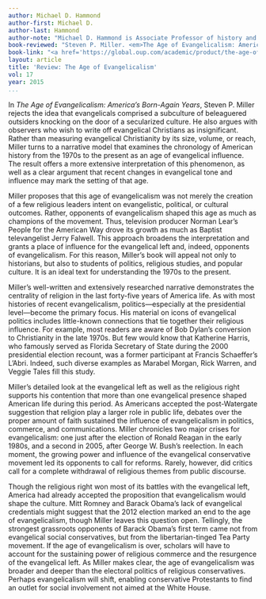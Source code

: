 ```yaml
---
author: Michael D. Hammond
author-first: Michael D.
author-last: Hammond
author-note: "Michael D. Hammond is Associate Professor of history and chair of the Deparment of Historical, Legal, and Leadership Studies at Southeastern University."
book-reviewed: "Steven P. Miller. <em>The Age of Evangelicalism: America’s Born-Again Years</em>. New York: Oxford University Press, 2014. 221 pp. 978-0-19-977795-2."
book-link: "<a href='https://global.oup.com/academic/product/the-age-of-evangelicalism-9780199777952?cc=us&lang=en&'>Publisher's Website</a>"
layout: article
title: 'Review: The Age of Evangelicalism'
vol: 17
year: 2015
...
```


In *The Age of Evangelicalism: America’s Born-Again Years*, Steven P. Miller rejects the idea that evangelicals comprised a subculture of beleaguered outsiders knocking on the door of a secularized culture. He also argues with observers who wish to write off evangelical Christians as insignificant. Rather than measuring evangelical Christianity by its size, volume, or reach, Miller turns to a narrative model that examines the chronology of American history from the 1970s to the present as an age of evangelical influence. The result offers a more extensive interpretation of this phenomenon, as well as a clear argument that recent changes in evangelical tone and influence may mark the setting of that age. 

Miller proposes that this age of evangelicalism was not merely the creation of a few religious leaders intent on evangelistic, political, or cultural outcomes. Rather, opponents of evangelicalism shaped this age as much as champions of the movement. Thus, television producer Norman Lear’s People for the American Way drove its growth as much as Baptist televangelist Jerry Falwell. This approach broadens the interpretation and grants a place of influence for the evangelical left and, indeed, opponents of evangelicalism. For this reason, Miller’s book will appeal not only to historians, but also to students of politics, religious studies, and popular culture. It is an ideal text for understanding the 1970s to the present. 

Miller’s well-written and extensively researched narrative demonstrates the centrality of religion in the last forty-five years of America life.  As with most histories of recent evangelicalism, politics—especially at the presidential level—become the primary focus. His material on icons of evangelical politics includes little-known connections that tie together their religious influence. For example, most readers are aware of Bob Dylan’s conversion to Christianity in the late 1970s. But few would know that Katherine Harris, who famously served as Florida Secretary of State during the 2000 presidential election recount, was a former participant at Francis Schaeffer’s L’Abri. Indeed, such diverse examples as Marabel Morgan, Rick Warren, and Veggie Tales fill this study. 

Miller’s detailed look at the evangelical left as well as the religious right supports his contention that more than one evangelical presence shaped American life during this period. As Americans accepted the post-Watergate suggestion that religion play a larger role in public life, debates over the proper amount of faith sustained the influence of evangelicalism in politics, commerce, and communications. Miller chronicles two major crises for evangelicalism: one just after the election of Ronald Reagan in the early 1980s, and a second in 2005, after George W. Bush’s reelection. In each moment, the growing power and influence of the evangelical conservative movement led its opponents to call for reforms. Rarely, however, did critics call for a complete withdrawal of religious themes from public discourse. 

Though the religious right won most of its battles with the evangelical left, America had already accepted the proposition that evangelicalism would shape the culture. Mitt Romney and Barack Obama’s lack of evangelical credentials might suggest that the 2012 election marked an end to the age of evangelicalism, though Miller leaves this question open. Tellingly, the strongest grassroots opponents of Barack Obama’s first term came not from evangelical social conservatives, but from the libertarian-tinged Tea Party movement. If the age of evangelicalism is over, scholars will have to account for the sustaining power of religious commerce and the resurgence of the evangelical left. As Miller makes clear, the age of evangelicalism was broader and deeper than the electoral politics of religious conservatives. Perhaps evangelicalism will shift, enabling conservative Protestants to find an outlet for social involvement not aimed at the White House. 
